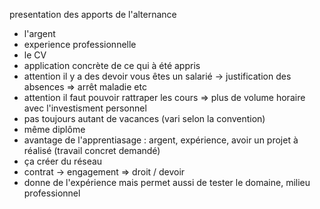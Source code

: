 presentation des apports de l'alternance
- l'argent
- experience professionnelle
- le CV
- application concrète de ce qui à été appris
- attention il y a des devoir vous êtes un salarié -> justification des absences => arrêt maladie etc
- attention il faut pouvoir rattraper les cours => plus de volume horaire avec l'investisment personnel
- pas toujours autant de vacances (vari selon la convention)
- même diplôme
- avantage de l'apprentiasage : argent, expérience, avoir un projet à réalisé (travail concret demandé) 
- ça créer du réseau
- contrat -> engagement => droit / devoir
- donne de l'expérience mais permet aussi de tester le domaine, milieu professionnel